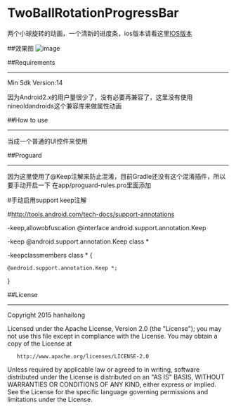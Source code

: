 # TwoBallRotationProgressBar
两个小球旋转的动画，一个清新的进度条，ios版本请看这里[IOS版本](https://github.com/hanhailong/TwoBallRotationProgressBar-IOS)

##效果图
![image](https://github.com/hanhailong/TwoBallRotationProgressBar/blob/master/screenshot/twoballrotationprogressbar.gif)

##Requirements

---

Min Sdk Version:14

因为Android2.x的用户量很少了，没有必要再兼容了，这里没有使用nineoldandroids这个兼容库来做属性动画


##How to use

---

当成一个普通的UI控件来使用

##Proguard

---

因为这里使用了@Keep注解来防止混淆，目前Gradle还没有这个混淆插件，所以要手动开启一下
在app/proguard-rules.pro里面添加

\#手动启用support keep注解

\#http://tools.android.com/tech-docs/support-annotations

-keep,allowobfuscation @interface android.support.annotation.Keep

-keep @android.support.annotation.Keep class *

-keepclassmembers class * {

    @android.support.annotation.Keep *;
}

##License

---

Copyright 2015 hanhailong

   Licensed under the Apache License, Version 2.0 (the "License");
   you may not use this file except in compliance with the License.
   You may obtain a copy of the License at

       http://www.apache.org/licenses/LICENSE-2.0

   Unless required by applicable law or agreed to in writing, software
   distributed under the License is distributed on an "AS IS" BASIS,
   WITHOUT WARRANTIES OR CONDITIONS OF ANY KIND, either express or implied.
   See the License for the specific language governing permissions and
   limitations under the License.


